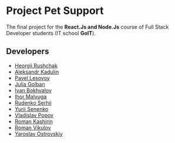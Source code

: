# Project Pet Support

The final project for the **React.Js and Node.Js** course of Full Stack
Developer students (IT school **GoIT**).

## Developers

- [Heorgii Rushchak](https://github.com/Heorgii)
- [Aleksandr Kadulin](https://github.com/NilKad)
- [Pavel Lesovoy](https://github.com/PavelLesovoy)
- [Julia Golban](https://github.com/JuliaGolban)
- [Ivan Bokhvalov](https://github.com/bokhvalov)
- [Ihor Malyuga](https://github.com/IhorMal)
- [Rudenko Serhii](https://github.com/rudenkoserhii)
- [Yurii Senenko](https://github.com/YuriiSenenko)
- [Vladislav Popov](https://github.com/StudentVlad5)
- [Roman Kashirin](https://github.com/RomanKashyrin)
- [Roman Vikulov](https://github.com/RomanVikulov)
- [Yaroslav Ostrovskiy](https://github.com/ReddenUA)